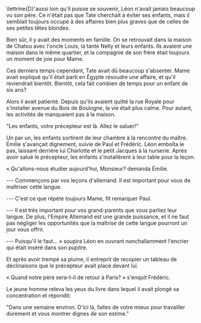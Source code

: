 <!--
C02S01: Léon
Personnages:
  - Léon Grünberg
POV: Léon Grünberg
Résumé:
Les enfants Grünberg attendent le retour de leur père depuis des semaines. Ils
se demandent quand il va rentrer.
-->


\lettrine{D}'aussi loin qu'il puisse se souvenir, Léon n'avait jamais beaucoup
vu son père. Ce n'était pas que Tate cherchait à éviter ses enfants, mais il
semblait toujours occupé à des affaires bien plus graves que de celles de ses
petites têtes blondes.

Bien sûr, il y avait des moments en famille. On se retrouvait dans la maison
de Chatou avec l'oncle Louis, la tante Nelly et leurs enfants.
Ils avaient une maison dans le même quartier, et la compagnie de son
frère était toujours un moment de joie pour Mame.

Ces derniers temps cependant, Tate avait dû beaucoup s'absenter. Mame avait
expliqué qu'il était parti en Égypte résoudre une affaire, et qu'il reviendrait
bientôt. Bientôt, cela fait combien de temps pour un enfant de six ans?

Alors il avait patienté. Depuis qu'ils avaient quitté la rue Royale pour
s'installer avenue du Bois de Boulogne, la vie était plus calme.
Pour autant, les activités de manquaient pas à la maison.

"Les enfants, votre précepteur est là. Allez le saluer!"


Un par un, les enfants sortirent de leur chambre à la rencontre du maître.
Émilie s'avançait dignement, suivie de Paul et Frédéric. Léon emboîta le pas,
laissant derrière lui Charlotte et le petit Jacques à la nurserie.
Après avoir salué le précepteur, les enfants s'installèrent à leur table pour
la leçon.

« Qu'allons-nous étudier aujourd'hui, Monsieur? demanda Émilie.

--- Commençons par vos leçons d'allemand. Il est important pour vous de
maîtriser cette langue.

--- C'est ce que répète toujours Mame, fit remarquer Paul.

--- Il est très important pour vos grand-parents que vous parliez
leur langue. De plus, l'Empire Allemand est une grande puissance,
et il ne faut pas négliger les opportunités que la maîtrise de cette langue
pourront un jour vous offrir.

--- Puisqu'il le faut… » soupira Léon en ouvrant nonchallamment l'encrier qui
était inséré dans son pupitre.

Et après avoir trempé sa plume, il entreprit de recopier un tableau de
déclinaisons que le précepteur avait placé devant lui.

« Quand notre père sera-t-il de retour à Paris? » s'enquit Frédéric.

Le jeune homme releva les yeux du livre dans lequel il avait plongé sa
concentration et répondit:

"Dans une semaine environ. D'ici là, faites de votre mieux pour travailler
durement et vous montrer dignes de son estime."



